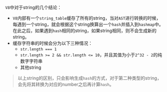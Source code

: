 `V8`中对于string的几个结论：
+ `V8`内部有一个`string_table`缓存了所有的string，当对`AST`进行转换的时候，每遇到一个string，就会根据这个string换算出一个`hash`并插入到`hashmap`中。在此之后，如果遇到`hash`相同的string，如果string相同，则不会生成新的string。
+ 缓存字符串的时候会分为以下三种情况：
  + `str.length === 1`
  + `str.length >= 2 && str.length <= 10`，并且其值为小于`2^32 - 2`的纯数字字符串
  + 其他string
> 以上string的区别，只会影响生成`hash`的方式，对于第二种类型的string，会先将其转换为对应的number之后再计算`hash`。